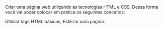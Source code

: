 Criar uma página web utilizando as tecnologias HTML e CSS. Dessa forma você vai poder colocar em prática os seguintes conceitos:

Utilizar tags HTML básicas;
Estilizar uma página.